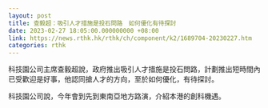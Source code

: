 ```yaml
---
layout: post
title: 查毅超：吸引人才措施是投石問路　如何優化有待探討
date: 2023-02-27 18:05:00.000000000 +08:00
link: https://news.rthk.hk/rthk/ch/component/k2/1689704-20230227.htm
categories: rthk
---
```


科技園公司主席查毅超說，政府推出吸引人才措施是投石問路，計劃推出短時間內已受歡迎是好事，他認同搶人才的方向，至於如何優化，有待探討。

科技園公司說，今年會到先到東南亞地方路演，介紹本港的創科機遇。
